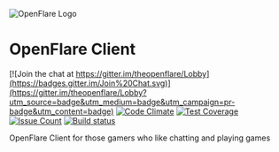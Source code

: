 ![OpenFlare Logo](https://vortex1409.com/openflare.png)
# OpenFlare Client  
[![Join the chat at https://gitter.im/theopenflare/Lobby](https://badges.gitter.im/Join%20Chat.svg)](https://gitter.im/theopenflare/Lobby?utm_source=badge&utm_medium=badge&utm_campaign=pr-badge&utm_content=badge) [![Code Climate](https://codeclimate.com/github/TheOpenFlare/OpenFlareClient/badges/gpa.svg)](https://codeclimate.com/github/TheOpenFlare/OpenFlareClient) [![Test Coverage](https://codeclimate.com/github/TheOpenFlare/OpenFlareClient/badges/coverage.svg)](https://codeclimate.com/github/TheOpenFlare/OpenFlareClient/coverage) [![Issue Count](https://codeclimate.com/github/TheOpenFlare/OpenFlareClient/badges/issue_count.svg)](https://codeclimate.com/github/TheOpenFlare/OpenFlareClient) [![Build status](https://ci.appveyor.com/api/projects/status/wbh9x22v16b1c11a?svg=true)](https://ci.appveyor.com/project/vortex1409/openflareclient)

OpenFlare Client for those gamers who like chatting and playing games
